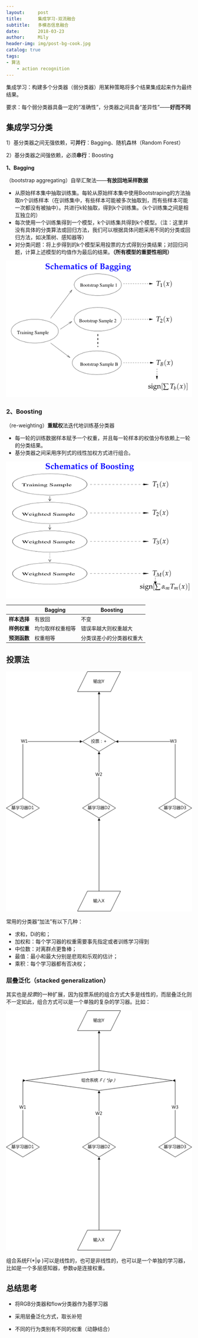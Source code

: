```yaml
---
layout:     post
title:      集成学习-双流融合
subtitle:   多模态信息融合
date:       2018-03-23
author:     Mily
header-img: img/post-bg-cook.jpg
catalog: true
tags:
- 算法
    - action recognition
---
```



集成学习：构建多个分类器（弱分类器）用某种策略将多个结果集成起来作为最终结果。

要求：每个弱分类器具备一定的“准确性”，分类器之间具备“差异性”——**好而不同**

## 集成学习分类

1）基分类器之间无强依赖，可**并行**：Bagging、随机森林（Random Forest）

2）基分类器之间强依赖，必须**串行**：Boosting   

**1、Bagging** 

（bootstrap aggregating）自举汇聚法——**有放回地采样数据**

- 从原始样本集中抽取训练集。每轮从原始样本集中使用Bootstraping的方法抽取n个训练样本（在训练集中，有些样本可能被多次抽取到，而有些样本可能一次都没有被抽中）。共进行k轮抽取，得到k个训练集。（k个训练集之间是相互独立的）
- 每次使用一个训练集得到一个模型，k个训练集共得到k个模型。（注：这里并没有具体的分类算法或回归方法，我们可以根据具体问题采用不同的分类或回归方法，如决策树、感知器等）
- 对分类问题：将上步得到的k个模型采用投票的方式得到分类结果；对回归问题，计算上述模型的均值作为最后的结果。**（所有模型的重要性相同）**

![clipboard(1)](/../img/2018-03-23-集成学习-双流融合/clipboard(1).png)

### **2、Boosting**

（re-weighting）**重赋权**法迭代地训练基分类器

- 每一轮的训练数据样本赋予一个权重，并且每一轮样本的权值分布依赖上一轮的分类结果。
- 基分类器之间采用序列式的线性加权方式进行组合。

![ml_10_2](/../img/2018-03-23-集成学习-双流融合/ml_10_2.png)

|              | **Bagging**      | **Boosting**             |
| ------------ | ---------------- | ------------------------ |
| **样本选择** | 有放回           | 不变                     |
| **样例权重** | 均匀取样权重相等 | 错误率越大则权重越大     |
| **预测函数** | 权重相等         | 分类误差小的分类器权重大 |

## **投票法**

![clipboard](/../img/2018-03-23-集成学习-双流融合/clipboard.png)

常用的分类器“加法”有以下几种：

- 求和，Di的和；
- 加权和：每个学习器的权重需要事先指定或者训练学习得到
- 中位数：对离群点更鲁棒；
- 最值：最小和最大分别是悲观和乐观的估计；
- 乘积：每个学习器都有否决权；

### **层叠泛化（stacked generalization）**

其实也是*投票*的一种扩展，因为投票系统的组合方式大多是线性的，而层叠泛化则不一定如此，组合方式可以是一个单独的复杂的学习器。比如：

![cc3wieq](/../img/2018-03-23-集成学习-双流融合/cc3wieq.png)

组合系统F(*|φ )可以是线性的，也可是非线性的，也可以是一个单独的学习器，比如是一个多层感知器，参数φ是连接权重。

## **总结思考**

- 将RGB分类器和flow分类器作为基学习器

- 采用层叠泛化方式，取长补短

- 不同的行为类别有不同的权重（动静结合）